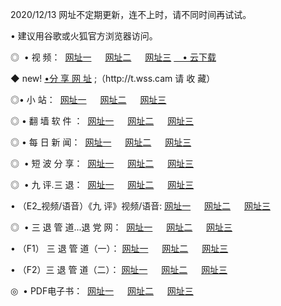 <p>2020/12/13 网址不定期更新，连不上时，请不同时间再试试。
<p>• 建议用谷歌或火狐官方浏览器访问。
<p>◎  • 视 频： 
<a href="http://het.guitarhaven.com/" target="_blank">网址一</a> 　 
<a href="http://hrj.guitarhaven.com/" target="_blank">网址二</a> 　 
<a href="http://hrj.guitarhaven.com/b.html" target="_blank">网址三</a>
<a href="https://yadi.sk/d/d0sUeAOpal3njw" target="_blank">　• 云下载 </a></p>
<p>◆ new! <a href="http://hur.guitarhaven.com/a.html">•分 享 网 址</a> ;（http://t.wss.cam 请 收 藏） </p>

<p>◎•  小 站：  
<a href="http://het.guitarhaven.com/f.html" target="_blank">网址一</a> 　 
<a href="http://hrj.guitarhaven.com/h.html" target="_blank">网址二</a> 　 
<a href="http://hrj.guitarhaven.com/k/" target="_blank">网址三</a></p><p>

<p>◎  • 翻 墙 软 件 ：  
<a href="http://het.guitarhaven.com/ff/" target="_blank">网址一</a> 　 
<a href="http://hrj.guitarhaven.com/s/read/a1_nd.html" target="_blank">网址二</a> 　 
<a href="http://hrj.guitarhaven.com/ff/index.html" target="_blank">网址三</a></p>
<p>◎  • 每 日 新 闻：  
<a href="http://het.guitarhaven.com/day/" target="_blank">网址一</a> 　 
<a href="http://hrj.guitarhaven.com/day/" target="_blank">网址二</a> 　 
<a href="http://hrj.guitarhaven.com/day/index.html" target="_blank">网址三</a></p>
<p>◎   • 短 波 分 享：  
<a href="http://het.guitarhaven.com/h/" target="_blank">网址一</a> 　 
<a href="http://hrj.guitarhaven.com/h/" target="_blank">网址二</a> 　 
<a href="http://hrj.guitarhaven.com/h/index.html" target="_blank">网址三</a></p>
<p>◎   • 九 评.三 退：  
<a href="http://het.guitarhaven.com/t/" target="_blank">网址一</a> 　 
<a href="http://hrj.guitarhaven.com/v2/index.html" target="_blank">网址二</a> 　 
<a href="http://hrj.guitarhaven.com/tt/index.html" target="_blank">网址三</a> 　</p>
<p>  • （E2_视频/语音）《九 评》视频/语音: 
<a href="http://hrj.guitarhaven.com/7738.html" target="_blank">网址一</a> 　 
<a href="http://hrj.guitarhaven.com/7614.html" target="_blank">网址二</a> 　 
<a href="http://hrj.guitarhaven.com/7633.html" target="_blank">网址三</a></p>
<p>◎   • 三 退 管 道...退 党 网：  
<a href="http://het.guitarhaven.com/go/td1.html" target="_blank">网址一</a> 　 
<a href="http://hrj.guitarhaven.com/go/td2.html" target="_blank">网址二</a> 　 
<a href="http://hrj.guitarhaven.com/go/td3.html" target="_blank">网址三</a></p>
<p>  • （F1） 三 退 管 道（一）： 
<a href="http://het.guitarhaven.com/dd/" target="_blank">网址一</a> 　 
<a href="http://hrj.guitarhaven.com/s/read/a1_tdx.html" target="_blank">网址二</a> 　 
<a href="http://hrj.guitarhaven.com/dd/" target="_blank">网址三</a></p>
<p>  • （F2）三 退 管 道（二）： 
<a href="http://hrj.guitarhaven.com/d/" target="_blank">网址一</a> 　 
<a href="http://het.guitarhaven.com/d/index.html" target="_blank">网址二</a> 　 
<a href="http://hrj.guitarhaven.com/d/" target="_blank">网址三</a></p>
<p>◎   • PDF电子书：  
<a href="http://het.guitarhaven.com/p/" target="_blank">网址一</a> 　 
<a href="http://hrj.guitarhaven.com/p/index.html" target="_blank">网址二</a> 　 
<a href="http://hrj.guitarhaven.com/p/" target="_blank">网址三</a></p>
